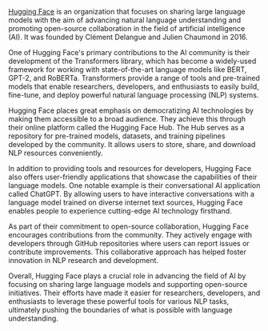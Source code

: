 

[Hugging Face](https://huggingface.co/) is an organization that focuses on sharing large language models with the aim of advancing natural language understanding and promoting open-source collaboration in the field of artificial intelligence (AI). It was founded by Clément Delangue and Julien Chaumond in 2016.

One of Hugging Face's primary contributions to the AI community is their development of the Transformers library, which has become a widely-used framework for working with state-of-the-art language models like BERT, GPT-2, and RoBERTa. Transformers provide a range of tools and pre-trained models that enable researchers, developers, and enthusiasts to easily build, fine-tune, and deploy powerful natural language processing (NLP) systems.

Hugging Face places great emphasis on democratizing AI technologies by making them accessible to a broad audience. They achieve this through their online platform called the Hugging Face Hub. The Hub serves as a repository for pre-trained models, datasets, and training pipelines developed by the community. It allows users to store, share, and download NLP resources conveniently.

In addition to providing tools and resources for developers, Hugging Face also offers user-friendly applications that showcase the capabilities of their language models. One notable example is their conversational AI application called ChatGPT. By allowing users to have interactive conversations with a language model trained on diverse internet text sources, Hugging Face enables people to experience cutting-edge AI technology firsthand.

As part of their commitment to open-source collaboration, Hugging Face encourages contributions from the community. They actively engage with developers through GitHub repositories where users can report issues or contribute improvements. This collaborative approach has helped foster innovation in NLP research and development.

Overall, Hugging Face plays a crucial role in advancing the field of AI by focusing on sharing large language models and supporting open-source initiatives. Their efforts have made it easier for researchers, developers, and enthusiasts to leverage these powerful tools for various NLP tasks, ultimately pushing the boundaries of what is possible with language understanding.